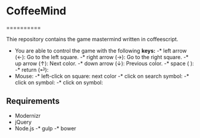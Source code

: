 # CoffeeMind
==========

Thie repository contains the game mastermind written in coffeescript.
- You are able to control the game with the following **keys:**
-* left arrow (&#8592;): Go to the left square.
-* right arrow (&#8594;): Go to the right square.
-* up arrow (&#8593;): Next color.
-* down arrow (&#8595;): Previous color.
-* space (&#32;):
-* return (&#9166;): 
- Mouse:
-* left-click on square: next color
-* click on search symbol:
-* click on symbol:
-* click on symbol:

## Requirements
- Modernizr
- jQuery
- Node.js
-* gulp
-* bower


